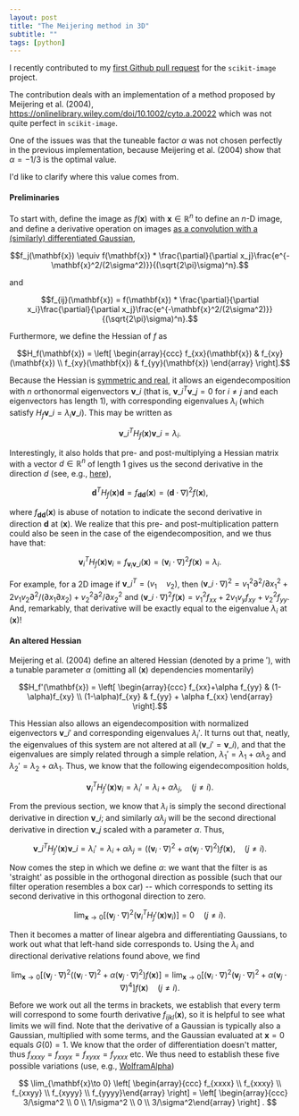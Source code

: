 ```yaml
---
layout: post
title: "The Meijering method in 3D"
subtitle: ""
tags: [python]
---
```


I recently contributed to my [first Github pull request](https://github.com/scikit-image/scikit-image/pull/6149) for the `scikit-image` project.

The contribution deals with an implementation of a method proposed by Meijering et al. (2004), https://onlinelibrary.wiley.com/doi/10.1002/cyto.a.20022 which was not quite perfect in `scikit-image`.

One of the issues was that the tuneable factor $\alpha$ was not chosen perfectly in the previous implementation, because Meijering et al. (2004) show that $\alpha=-1/3$ is the optimal value.

I'd like to clarify where this value comes from.

#### Preliminaries
To start with, define the image as $f(\mathbf{x})$ with $\mathbf{x}\in\mathbb{R}^n$ to define an $n$-D image, and define a derivative operation on images [as a convolution with a (similarly) differentiated Gaussian](https://www.crisluengo.net/archives/22/),

$$f_j(\mathbf{x}) \equiv f(\mathbf{x}) * \frac{\partial}{\partial x_j}\frac{e^{-\mathbf{x}^2/(2\sigma^2)}}{(\sqrt{2\pi}\sigma)^n}.$$

and

$$f_{ij}(\mathbf{x}) = f(\mathbf{x}) * \frac{\partial}{\partial x_i}\frac{\partial}{\partial x_j}\frac{e^{-\mathbf{x}^2/(2\sigma^2)}}{(\sqrt{2\pi}\sigma)^n}.$$


Furthermore, we define the Hessian of $f$ as

$$H_f(\mathbf{x}) = \left[ \begin{array}{ccc}
f_{xx}(\mathbf{x}) & f_{xy}(\mathbf{x}) \\
f_{xy}(\mathbf{x}) & f_{yy}(\mathbf{x}) \end{array} \right].$$

Because the Hessian is [symmetric and real](https://en.wikipedia.org/wiki/Eigendecomposition_of_a_matrix#Real_symmetric_matrices), it allows an eigendecomposition with $n$ orthonormal eigenvectors $\mathbf{v}\_i$ (that is, $\mathbf{v}\_i^T\mathbf{v}\_j=0$ for $i\neq j$ and each eigenvectors has length 1), with corresponding eigenvalues $\lambda_i$ (which satisfy $H_f \mathbf{v}\_i = \lambda_i \mathbf{v}\_i$). This may be written as

$$
\mathbf{v}\_i^T H_f(\mathbf{x}) \mathbf{v}\_i = \lambda_i.
$$

Interestingly, it also holds that pre- and post-multiplying a Hessian matrix with a vector $d\in\mathbb{R}^n$ of length 1 gives us the second derivative in the direction $d$ (see, e.g., [here](https://math.stackexchange.com/questions/2573376/second-directional-derivative-and-hessian-matrix)),

$$
\mathbf{d}^T H_f(\mathbf{x}) \mathbf{d} = f_{\mathbf{d}\mathbf{d}}(\mathbf{x}) = (\mathbf{d}\cdot\nabla)^2 f(\mathbf{x}),
$$

where $f_{\mathbf{d}\mathbf{d}}(\mathbf{x})$ is abuse of notation to indicate the second derivative in direction $\mathbf{d}$ at $(\mathbf{x})$. We realize that this pre- and post-multiplication pattern could also be seen in the case of the eigendecomposition, and we thus have that:

$$
\mathbf{v}_i^T H_f(\mathbf{x}) \mathbf{v}_i = f_{\mathbf{v}_i\mathbf{v}\_i}(\mathbf{x}) = (\mathbf{v}_i\cdot\nabla)^2 f(\mathbf{x}) = \lambda_i.
$$

For example, for a 2D image if $\mathbf{v}\_i^T=(v_1\quad v_2)$, then $(\mathbf{v}\_i\cdot\nabla)^2=v_1^2\partial^2/\partial x_1^2 + 2v_1v_2 \partial^2/(\partial x_1\partial x_2) + v_2^2\partial^2/\partial x_2^2$ and $(\mathbf{v}\_i\cdot\nabla)^2 f(\mathbf{x})=v_1^2 f_{xx} + 2v_1v_y f_{xy} + v_2^2f_{yy}$. And, remarkably, that derivative will be exactly equal to the eigenvalue $\lambda_i$ at $(\mathbf{x})$!

#### An altered Hessian
Meijering et al. (2004) define an altered Hessian (denoted by a prime $'$), with a tunable parameter $\alpha$ (omitting all $(\mathbf{x})$ dependencies momentarily)

$$H_f'(\mathbf{x}) = \left[ \begin{array}{ccc}
f_{xx}+\alpha f_{yy} & (1-\alpha)f_{xy} \\
(1-\alpha)f_{xy} & f_{yy} + \alpha f_{xx} \end{array} \right].$$

This Hessian also allows an eigendecomposition with normalized eigenvectors $\mathbf{v}\_i'$ and corresponding eigenvalues $\lambda_i'$. It turns out that, neatly, the eigenvalues of this system are not altered at all ($\mathbf{v}\_i'=\mathbf{v}\_i$), and that the eigenvalues are simply related through a simple relation, $\lambda_1'=\lambda_1+\alpha\lambda_2$ and $\lambda_2'=\lambda_2+\alpha\lambda_1$. Thus, we know that the following eigendecomposition holds,

$$ \mathbf{v}_i^T H_f'(\mathbf{x}) \mathbf{v}_i = \lambda_i' = \lambda_i + \alpha \lambda_j,\quad (j\neq i). $$

From the previous section, we know that $\lambda_i$ is simply the second directional derivative in direction $\mathbf{v}\_i$; and similarly $\alpha\lambda_j$ will be the second directional derivative in direction $\mathbf{v}\_j$ scaled with a parameter $\alpha$. Thus,

$$ \mathbf{v}\_i^T H_f'(\mathbf{x}) \mathbf{v}\_i = \lambda_i' = \lambda_i + \alpha \lambda_j = \left((\mathbf{v}_i\cdot\nabla)^2 + \alpha(\mathbf{v}_j\cdot\nabla)^2\right) f(\mathbf{x}),\quad (j\neq i). $$

Now comes the step in which we define $\alpha$: we want that the filter is as 'straight' as possible in the orthogonal direction as possible (such that our filter operation resembles a box car) -- which corresponds to setting its second derivative in this orthogonal direction to zero. 

$$\lim_{\mathbf{x}\to 0} \left[ (\mathbf{v}_j \cdot \nabla)^2 \left(\mathbf{v}_i^T H_f'(\mathbf{x}) \mathbf{v}_i\right)\right] = 0 \quad (j\neq i).$$

Then it becomes a matter of linear algebra and differentiating Gaussians, to work out what that left-hand side corresponds to. Using the $\lambda_i$ and directional derivative relations found above, we find

$$\lim_{\mathbf{x}\to 0} \left[ (\mathbf{v}_j \cdot \nabla)^2 \left((\mathbf{v}_i\cdot\nabla)^2 + \alpha(\mathbf{v}_j\cdot\nabla)^2\right) f(\mathbf{x})\right] = \lim_{\mathbf{x}\to 0}\left[ (\mathbf{v}_i\cdot\nabla)^2(\mathbf{v}_j\cdot\nabla)^2 +\alpha(\mathbf{v}_j\cdot\nabla)^4\right]f(\mathbf{x}) \quad (j\neq i).$$

Before we work out all the terms in brackets, we establish that every term will correspond to some fourth derivative $f_{ijkl}(\mathbf{x})$, so it is helpful to see what limits we will find. Note that the derivative of a Gaussian is typically also a Gaussian, multiplied with some terms, and the Gaussian evaluated at $\mathbf{x}=0$ equals $G(0)=1$. We know that the order of differentiation doesn't matter, thus $f_{xxxy}=f_{xxyx}=f_{xyxx}=f_{yxxx}$ etc. We thus need to establish these five possible variations (use, e.g., [WolframAlpha](https://www.wolframalpha.com/input?i=Lim%5B+D%5BD%5Be%5E%28-%28x%5E2%2By%5E2%29%2F%282*s%5E2%29%29%2C+%7Bx%2C2%7D%5D%2C+%7By%2C2%7D%5D+%2C+%7Bx-%3E0%2C+y-%3E0%7D%5D))

$$
\lim_{\mathbf{x}\to 0}  \left[ \begin{array}{ccc}
f_{xxxx} \\
f_{xxxy} \\
f_{xxyy} \\
f_{xyyy} \\
f_{yyyy}\end{array} \right] = \left[ \begin{array}{ccc}
3/\sigma^2 \\
0 \\
1/\sigma^2 \\
0 \\
3/\sigma^2\end{array} \right] .
$$
